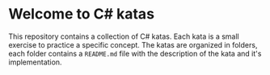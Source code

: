 # Welcome to C# katas

This repository contains a collection of C# katas. Each kata is a small exercise to practice a specific concept. 
The katas are organized in folders, each folder contains a `README.md` file with the description of the kata and it's implementation.